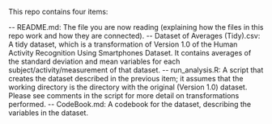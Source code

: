  This repo contains four items:
 
 -- README.md: The file you are now reading (explaining how the files in this repo work 
      and how they are connected).
 -- Dataset of Averages (Tidy).csv: A tidy dataset, which is a transformation of Version 1.0
      of the Human Activity Recognition Using Smartphones Dataset. It contains averages of 
      the standard deviation and mean variables for each subject/activity/measurement of that
      dataset.
 -- run_analysis.R: A script that creates the dataset described in the previous item; it assumes
      that the working directory is the directory with the original (Version 1.0) dataset. Please
      see comments in the script for more detail on transformations performed.
 -- CodeBook.md: A codebook for the dataset, describing the variables in the dataset.
 
